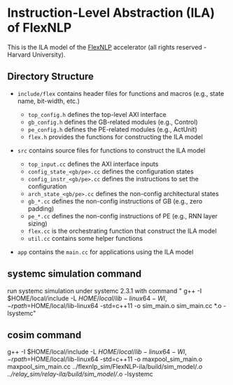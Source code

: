 # Instruction-Level Abstraction (ILA) of FlexNLP

This is the ILA model of the [FlexNLP](https://github.com/ttambe/FlexNLP) accelerator (all rights reserved - Harvard University). 

## Directory Structure

-   `include/flex` contains header files for functions and macros (e.g., state name, bit-width, etc.)
    -   `top_config.h` defines the top-level AXI interface
    -   `gb_config.h` defines the GB-related modules (e.g., Control)
    -   `pe_config.h` defines the PE-related modules (e.g., ActUnit)
    -   `flex.h` provides the functions for constructing the ILA model

-   `src` contains source files for functions to construct the ILA model
    -   `top_input.cc` defines the AXI interface inputs
    -   `config_state_<gb/pe>.cc` defines the configuration states
    -   `config_instr_<gb/pe>.cc` defines the instructions to set the configuration
    -   `arch_state_<gb/pe>.cc` defines the non-config architectural states
    -   `gb_*.cc` defines the non-config instructions of GB (e.g., zero padding)
    -   `pe_*.cc` defines the non-config instructions of PE (e.g., RNN layer sizing)
    -   `flex.cc` is the orchestrating function that construct the ILA model
    -   `util.cc` contains some helper functions

-   `app` contains the `main.cc` for applications using the ILA model

## systemc simulation command
run systemc simulation under systemc 2.3.1 with command " g++ -I $HOME/local/include -L $HOME/local/lib-linux64 -Wl,-rpath=$HOME/local/lib-linux64 -std=c++11 -o sim_main.o sim_main.cc *.o -lsystemc" 

## cosim command
 g++ -I $HOME/local/include -L $HOME/local/lib-linux64 -Wl,-rpath=$HOME/local/lib-linux64 -std=c++11 -o maxpool_sim_main.o maxpool_sim_main.cc ../flexnlp_sim/FlexNLP-ila/build/sim_model/*.o ../relay_sim/relay-ila/build/sim_model/*.o -lsystemc
